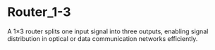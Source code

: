 # Router_1-3
A 1×3 router splits one input signal into three outputs, enabling signal distribution in optical or data communication networks efficiently.

